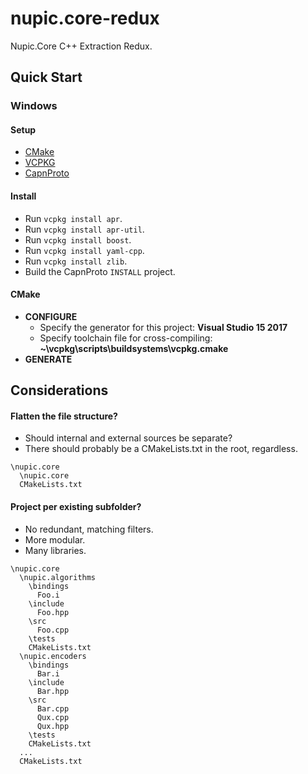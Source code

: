 # nupic.core-redux
Nupic.Core C++ Extraction Redux.

## Quick Start

### Windows

#### Setup

* [CMake](https://cmake.org/download/)
* [VCPKG](https://github.com/Microsoft/vcpkg#quick-start)
* [CapnProto](https://capnproto.org/install.html)

#### Install

* Run `vcpkg install apr`.
* Run `vcpkg install apr-util`.
* Run `vcpkg install boost`.
* Run `vcpkg install yaml-cpp`.
* Run `vcpkg install zlib`.
* Build the CapnProto `INSTALL` project.  

#### CMake
* __CONFIGURE__
  * Specify the generator for this project: __Visual Studio 15 2017__
  * Specify toolchain file for cross-compiling: __~\vcpkg\scripts\buildsystems\vcpkg.cmake__
* __GENERATE__

## Considerations

#### Flatten the file structure? 

* Should internal and external sources be separate?
* There should probably be a CMakeLists.txt in the root, regardless.

```
\nupic.core
  \nupic.core
  CMakeLists.txt
```

#### Project per existing subfolder?

* No redundant, matching filters.
* More modular.
* Many libraries.

```
\nupic.core
  \nupic.algorithms
    \bindings
      Foo.i
    \include
      Foo.hpp
    \src
      Foo.cpp
    \tests
    CMakeLists.txt
  \nupic.encoders
    \bindings
      Bar.i
    \include
      Bar.hpp
    \src
      Bar.cpp
      Qux.cpp
      Qux.hpp
    \tests
    CMakeLists.txt
  ...
  CMakeLists.txt
```
